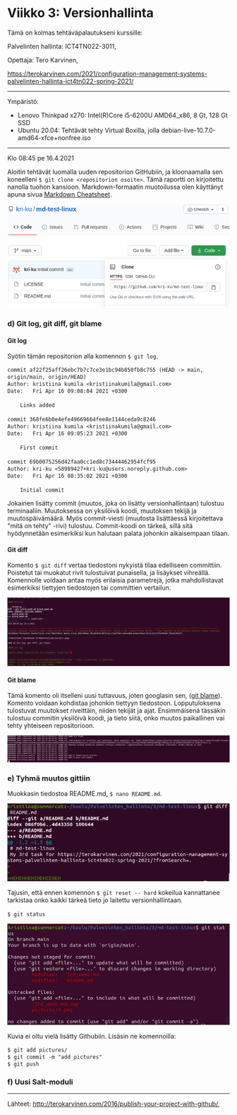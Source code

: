 # Viikko 3: Versionhallinta

Tämä on kolmas tehtäväpalautukseni kurssille:

Palvelinten hallinta: ICT4TN022-3011,

Opettaja: Tero Karvinen,

<https://terokarvinen.com/2021/configuration-management-systems-palvelinten-hallinta-ict4tn022-spring-2021/>

--------------

Ympäristö:
- Lenovo Thinkpad x270: Intel(R)Core i5-6200U AMD64_x86, 8 Gt, 128 Gt SSD
- Ubuntu 20.04: Tehtävät tehty Virtual Boxilla, jolla debian-live-10.7.0-amd64-xfce+nonfree.iso

---------
Klo 08:45 pe 16.4.2021

Aloitin tehtävät luomalla uuden repositorion GitHubiin, ja kloonaamalla sen koneelleni `$ git clone <repositorion osoite>`. Tämä raportti on kirjoitettu nanolla tuohon kansioon.
Markdown-formaatin muotoilussa olen käyttänyt apuna sivua [Markdown Cheatsheet](https://github.com/adam-p/markdown-here/wiki/Markdown-Cheatsheet).

![Osoitteen löytäminen GitHubista](/pictures/1.png)

### d) Git log, git diff, git blame

#### Git log

Syötin tämän repositorion alla komennon `$ git log`. 

```
commit af22f25aff26ebc7b7c7ce3e1bc94b850fb8c755 (HEAD -> main, origin/main, origin/HEAD)
Author: kristiina kumila <kristiinakumila@gmail.com>
Date:   Fri Apr 16 09:08:04 2021 +0300

    Links added

commit 368fe6b0e4efe49669664fee8e1144ceda9c8246
Author: kristiina kumila <kristiinakumila@gmail.com>
Date:   Fri Apr 16 09:05:23 2021 +0300

    First commit

commit 69b0075256d42faa0cc1ed8c73444462954fcf95
Author: kri-ku <58989427+kri-ku@users.noreply.github.com>
Date:   Fri Apr 16 08:35:02 2021 +0300

    Initial commit
```
Jokainen lisätty commit (muutos, joka on lisätty versionhallintaan) tulostuu terminaaliin.
Muutoksessa on yksilöivä koodi, muutoksen tekijä ja muutospäivämäärä. Myös commit-viesti (muutosta lisättäessä kirjoitettava "mitä on tehty" -rivi) tulostuu. Commit-koodi on tärkeä, sillä sitä hyödynnetään
esimerkiksi kun halutaan palata johonkin aikaisempaan tilaan.

#### Git diff
Komento `$ git diff` vertaa tiedostoni nykyistä tilaa edelliseen committiin. Poistetut tai muokatut rivit tulostuivat punaisella, ja lisäykset vihreällä. Komennolle voidaan antaa
myös erilaisia parametrejä, jotka mahdollistavat esimerkiksi tiettyjen tiedostojen tai committien vertailun.  

![git diff](/pictures/2.png)

#### Git blame

Tämä komento oli itselleni uusi tuttavuus, joten googlasin sen, ([git blame](https://www.atlassian.com/git/tutorials/inspecting-a-repository/git-blame#:~:text=The%20git%20blame%20command%20is%20used%20to%20examine%20the%20contents,author%20of%20the%20modifications%20was.&text=git%20blame%20and%20git%20log,history%20of%20a%20file's%20contents.)).
Komento voidaan kohdistaa johonkin tiettyyn tiedostoon. Lopputuloksena tulostuvat muutokset riveittäin, niiden tekijät ja ajat. Ensimmäisenä tässäkin tulostuu commitin yksilöivä
koodi, ja tieto siitä, onko muutos paikallinen vai tehty yhteiseen repositorioon.

![git blame](/pictures/3.png)

### e) Tyhmä muutos gittiin

Muokkasin tiedostoa README.md, `$ nano README.md`.

![README muokkaus](/pictures/4.png)

Tajusin, että ennen komennon `$ git reset -- hard` kokeilua kannattanee tarkistaa onko kaikki tärkeä tieto jo laitettu versionhallintaan.

`$ git status`

![git status](/pictures/5.png)

Kuvia ei oltu vielä lisätty Githubiin. Lisäsin ne komennoilla:

```
$ git add pictures/
$ git commit -m "add pictures"
$ git push

```
### f) Uusi Salt-moduli 

----

Lähteet:
<http://terokarvinen.com/2016/publish-your-project-with-github/>,

